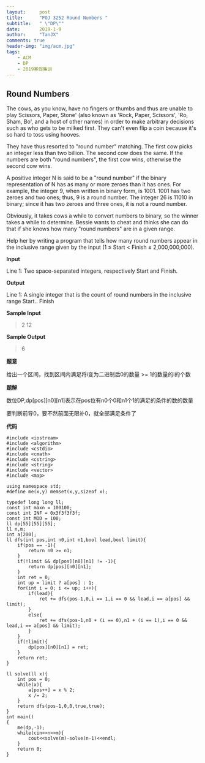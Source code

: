 ```yaml
---
layout:     post
title:      "POJ 3252 Round Numbers "
subtitle:   " \"DP\""
date:       2019-1-9
author:     "TanJX"
comments: true
header-img: "img/acm.jpg"
tags:
    - ACM
    - DP
    - 2019寒假集训
---
```


## Round Numbers 

The cows, as you know, have no fingers or thumbs and thus are unable to play Scissors, Paper, Stone' (also known as 'Rock, Paper, Scissors', 'Ro, Sham, Bo', and a host of other names) in order to make arbitrary decisions such as who gets to be milked first. They can't even flip a coin because it's so hard to toss using hooves.

They have thus resorted to "round number" matching. The first cow picks an integer less than two billion. The second cow does the same. If the numbers are both "round numbers", the first cow wins,
otherwise the second cow wins.

A positive integer N is said to be a "round number" if the binary representation of N has as many or more zeroes than it has ones. For example, the integer 9, when written in binary form, is 1001. 1001 has two zeroes and two ones; thus, 9 is a round number. The integer 26 is 11010 in binary; since it has two zeroes and three ones, it is not a round number.

Obviously, it takes cows a while to convert numbers to binary, so the winner takes a while to determine. Bessie wants to cheat and thinks she can do that if she knows how many "round numbers" are in a given range.

Help her by writing a program that tells how many round numbers appear in the inclusive range given by the input (1 ≤ Start < Finish ≤ 2,000,000,000).

**Input**

Line 1: Two space-separated integers, respectively Start and Finish.

**Output**

Line 1: A single integer that is the count of round numbers in the inclusive range Start.. Finish

**Sample Input**

>2 12

**Sample Output**

>6

**题意**

给出一个区间，找到区间内满足将i变为二进制后0的数量 >= 1的数量的i的个数

**题解**

数位DP,dp[pos][n0][n1]表示在pos位有n0个0和n1个1的满足的条件的数的数量

要判断前导0，要不然前面无限补0，就全部满足条件了

**代码**

```
#include <iostream>
#include <algorithm>
#include <cstdio>
#include <cmath>
#include <cstring>
#include <string>
#include <vector>
#include <map>

using namespace std;
#define me(x,y) memset(x,y,sizeof x);

typedef long long ll;
const int maxn = 100100;
const int INF = 0x3f3f3f3f;
const int MOD = 100;
ll dp[55][55][55];
ll n,m;
int a[200];
ll dfs(int pos,int n0,int n1,bool lead,bool limit){
    if(pos == -1){
        return n0 >= n1;
    }
    if(!limit && dp[pos][n0][n1] != -1){
        return dp[pos][n0][n1];
    }
    int ret = 0;
    int up = limit ? a[pos] : 1;
    for(int i = 0; i <= up; i++){
        if(lead){
            ret += dfs(pos-1,0,i == 1,i == 0 && lead,i == a[pos] && limit);
        }
        else{
            ret += dfs(pos-1,n0 + (i == 0),n1 + (i == 1),i == 0 && lead,i == a[pos] && limit);
        }
    }
    if(!limit){
        dp[pos][n0][n1] = ret;
    }
    return ret;
}

ll solve(ll x){
    int pos = 0;
    while(x){
        a[pos++] = x % 2;
        x /= 2;
    }
    return dfs(pos-1,0,0,true,true);
}
int main()
{
    me(dp,-1);
    while(cin>>n>>m){
        cout<<solve(m)-solve(n-1)<<endl;
    }
    return 0;
}

```